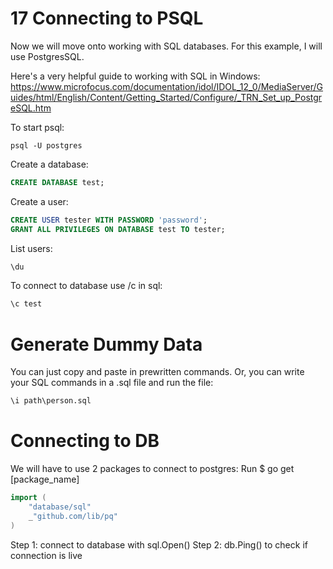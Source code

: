 # 17 Connecting to PSQL
Now we will move onto working with SQL databases. For this example, I will use PostgresSQL. 

Here's a very helpful guide to working with SQL in Windows:
https://www.microfocus.com/documentation/idol/IDOL_12_0/MediaServer/Guides/html/English/Content/Getting_Started/Configure/_TRN_Set_up_PostgreSQL.htm

To start psql: 
```shell
psql -U postgres
```
Create a database: 
```sql
CREATE DATABASE test;
```
Create a user: 
```sql
CREATE USER tester WITH PASSWORD 'password';
GRANT ALL PRIVILEGES ON DATABASE test TO tester;
```
List users: 
```sql
\du
```
To connect to database use /c in sql: 
```sql
\c test
```
# Generate Dummy Data
You can just copy and paste in prewritten commands. 
Or, you can write your SQL commands in a .sql file and run the file:  
```sql
\i path\person.sql
```

# Connecting to DB
We will have to use 2 packages to connect to postgres: 
Run $ go get [package_name]  
```Go
import (
	"database/sql"
	_"github.com/lib/pq"
)
```
Step 1: connect to database with sql.Open()
Step 2: db.Ping() to check if connection is live
